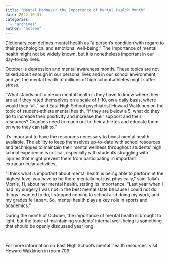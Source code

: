 ```yaml
---
title: "Mental Madness: the Importance of Mental Health Month"
date: 2022-10-31
categories: 
  - "archives"
author: "msteen"
---
```


Dictionary.com defines mental health as “a person’s condition with regard to their psychological and emotional well-being.” The importance of mental health might not be widely known, but it is nonetheless important in our day-to-day lives. 

October is depression and mental awareness month. These topics are not talked about enough in our personal lives and in our school environment, and yet the mental health of millions of high school athletes might suffer stress.  

“What stands out to me on mental health is they have to know where they are at if they rated themselves on a scale of 1-10, on a daily basis, where would they fall,” said East High School psychiatrist Howard Wakkinen on the topic of student-athlete mental health. “If they are below a 5, what do they do to increase their positivity and increase their support and their resources? Coaches need to reach out to their athletes and educate them on who they can talk to.”  

It’s important to have the resources necessary to boost mental health available. The ability to keep themselves up-to-date with school resources and techniques to maintain their mental wellness throughout students’ high school experience is critical, especially with students struggling with injuries that might prevent them from participating in important extracurricular activities. 

“I think what is important about mental health is being able to perform at the highest level you have to be there mentally not just physically,” said Taliah Morris, 11, about her mental health, stating its importance. “Last year when I had my surgery I was not in the best mental state because I could not do things I wanted to do, I stopped coming to school and doing my work, and my grades fell apart. So, mental health plays a key role in sports and academics.” 

During the month of October, the importance of mental health is brought to light, but the topic of maintaining students’ internal well-being is something that should be openly discussed year long. 

 

For more information on East High School’s mental health resources, visit Howard Wakkinen in room 709.
